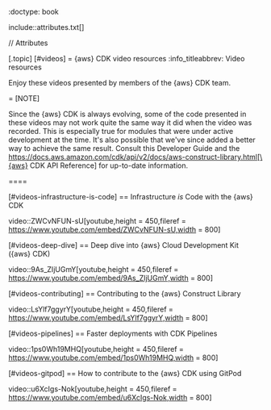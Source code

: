 :doctype: book

include::attributes.txt[]

// Attributes

[.topic]
[#videos]
= \{aws} CDK video resources
:info_titleabbrev: Video resources

Enjoy these videos presented by members of the \{aws} CDK team.

= [NOTE]

Since the \{aws} CDK is always evolving, some of the code presented in these videos may not work quite the same way it did when the video was recorded. This is especially true for modules that were under active development at the time. It's also possible that we've since added a better way to achieve the same result. Consult this Developer Guide and the https://docs.aws.amazon.com/cdk/api/v2/docs/aws-construct-library.html[\{aws} CDK API Reference] for up-to-date information.

====

[#videos-infrastructure-is-code]
== Infrastructure _is_ Code with the \{aws} CDK

video::ZWCvNFUN-sU[youtube,height = 450,fileref = https://www.youtube.com/embed/ZWCvNFUN-sU,width = 800]

[#videos-deep-dive]
== Deep dive into \{aws} Cloud Development Kit (\{aws} CDK)

video::9As_ZIjUGmY[youtube,height = 450,fileref = https://www.youtube.com/embed/9As_ZIjUGmY,width = 800]

[#videos-contributing]
== Contributing to the \{aws} Construct Library

video::LsYlf7ggyrY[youtube,height = 450,fileref = https://www.youtube.com/embed/LsYlf7ggyrY,width = 800]

[#videos-pipelines]
== Faster deployments with CDK Pipelines

video::1ps0Wh19MHQ[youtube,height = 450,fileref = https://www.youtube.com/embed/1ps0Wh19MHQ,width = 800]

[#videos-gitpod]
== How to contribute to the \{aws} CDK using GitPod

video::u6XcIgs-Nok[youtube,height = 450,fileref = https://www.youtube.com/embed/u6XcIgs-Nok,width = 800]
